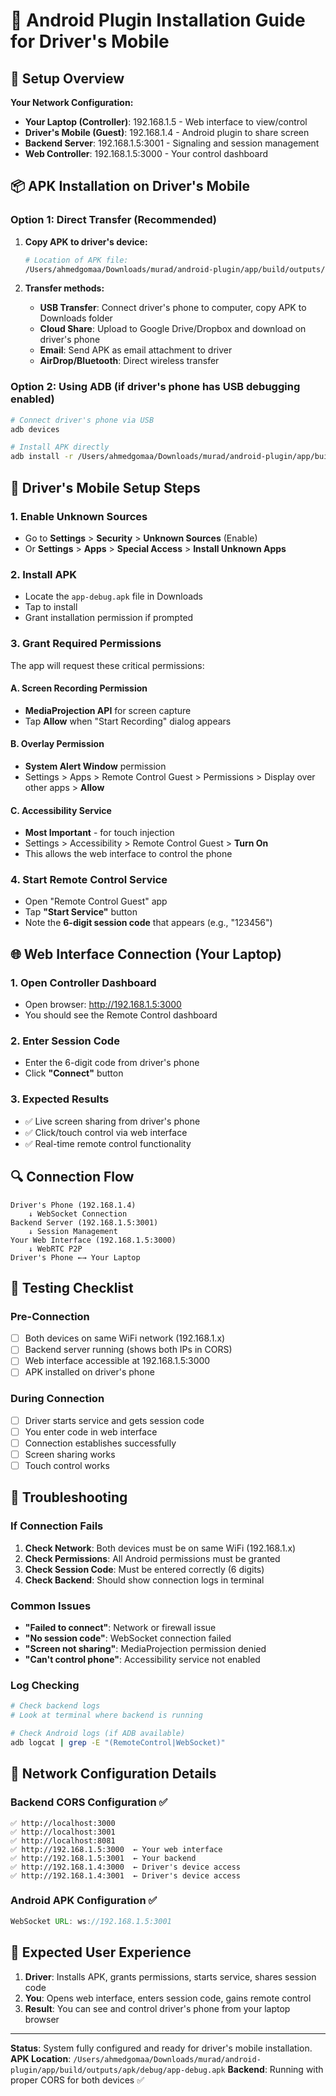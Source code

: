 # 📱 Android Plugin Installation Guide for Driver's Mobile

## 🎯 Setup Overview

**Your Network Configuration:**
- **Your Laptop (Controller)**: 192.168.1.5 - Web interface to view/control
- **Driver's Mobile (Guest)**: 192.168.1.4 - Android plugin to share screen
- **Backend Server**: 192.168.1.5:3001 - Signaling and session management
- **Web Controller**: 192.168.1.5:3000 - Your control dashboard

## 📦 APK Installation on Driver's Mobile

### Option 1: Direct Transfer (Recommended)
1. **Copy APK to driver's device:**
   ```bash
   # Location of APK file:
   /Users/ahmedgomaa/Downloads/murad/android-plugin/app/build/outputs/apk/debug/app-debug.apk
   ```

2. **Transfer methods:**
   - **USB Transfer**: Connect driver's phone to computer, copy APK to Downloads folder
   - **Cloud Share**: Upload to Google Drive/Dropbox and download on driver's phone
   - **Email**: Send APK as email attachment to driver
   - **AirDrop/Bluetooth**: Direct wireless transfer

### Option 2: Using ADB (if driver's phone has USB debugging enabled)
```bash
# Connect driver's phone via USB
adb devices

# Install APK directly
adb install -r /Users/ahmedgomaa/Downloads/murad/android-plugin/app/build/outputs/apk/debug/app-debug.apk
```

## 🔧 Driver's Mobile Setup Steps

### 1. Enable Unknown Sources
- Go to **Settings** > **Security** > **Unknown Sources** (Enable)
- Or **Settings** > **Apps** > **Special Access** > **Install Unknown Apps**

### 2. Install APK
- Locate the `app-debug.apk` file in Downloads
- Tap to install
- Grant installation permission if prompted

### 3. Grant Required Permissions
The app will request these critical permissions:

#### A. Screen Recording Permission
- **MediaProjection API** for screen capture
- Tap **Allow** when "Start Recording" dialog appears

#### B. Overlay Permission
- **System Alert Window** permission
- Settings > Apps > Remote Control Guest > Permissions > Display over other apps > **Allow**

#### C. Accessibility Service
- **Most Important** - for touch injection
- Settings > Accessibility > Remote Control Guest > **Turn On**
- This allows the web interface to control the phone

### 4. Start Remote Control Service
- Open "Remote Control Guest" app
- Tap **"Start Service"** button
- Note the **6-digit session code** that appears (e.g., "123456")

## 🌐 Web Interface Connection (Your Laptop)

### 1. Open Controller Dashboard
- Open browser: http://192.168.1.5:3000
- You should see the Remote Control dashboard

### 2. Enter Session Code
- Enter the 6-digit code from driver's phone
- Click **"Connect"** button

### 3. Expected Results
- ✅ Live screen sharing from driver's phone
- ✅ Click/touch control via web interface
- ✅ Real-time remote control functionality

## 🔍 Connection Flow

```
Driver's Phone (192.168.1.4)
    ↓ WebSocket Connection
Backend Server (192.168.1.5:3001)
    ↓ Session Management
Your Web Interface (192.168.1.5:3000)
    ↓ WebRTC P2P
Driver's Phone ←→ Your Laptop
```

## 🧪 Testing Checklist

### Pre-Connection
- [ ] Both devices on same WiFi network (192.168.1.x)
- [ ] Backend server running (shows both IPs in CORS)
- [ ] Web interface accessible at 192.168.1.5:3000
- [ ] APK installed on driver's phone

### During Connection
- [ ] Driver starts service and gets session code
- [ ] You enter code in web interface
- [ ] Connection establishes successfully
- [ ] Screen sharing works
- [ ] Touch control works

## 🚨 Troubleshooting

### If Connection Fails
1. **Check Network**: Both devices must be on same WiFi (192.168.1.x)
2. **Check Permissions**: All Android permissions must be granted
3. **Check Session Code**: Must be entered correctly (6 digits)
4. **Check Backend**: Should show connection logs in terminal

### Common Issues
- **"Failed to connect"**: Network or firewall issue
- **"No session code"**: WebSocket connection failed
- **"Screen not sharing"**: MediaProjection permission denied
- **"Can't control phone"**: Accessibility service not enabled

### Log Checking
```bash
# Check backend logs
# Look at terminal where backend is running

# Check Android logs (if ADB available)
adb logcat | grep -E "(RemoteControl|WebSocket)"
```

## 🔧 Network Configuration Details

### Backend CORS Configuration ✅
```
✅ http://localhost:3000
✅ http://localhost:3001  
✅ http://localhost:8081
✅ http://192.168.1.5:3000  ← Your web interface
✅ http://192.168.1.5:3001  ← Your backend
✅ http://192.168.1.4:3000  ← Driver's device access
✅ http://192.168.1.4:3001  ← Driver's device access
```

### Android APK Configuration ✅
```java
WebSocket URL: ws://192.168.1.5:3001
```

## 🎯 Expected User Experience

1. **Driver**: Installs APK, grants permissions, starts service, shares session code
2. **You**: Opens web interface, enters session code, gains remote control
3. **Result**: You can see and control driver's phone from your laptop browser

---

**Status**: System fully configured and ready for driver's mobile installation.
**APK Location**: `/Users/ahmedgomaa/Downloads/murad/android-plugin/app/build/outputs/apk/debug/app-debug.apk`
**Backend**: Running with proper CORS for both devices ✅
